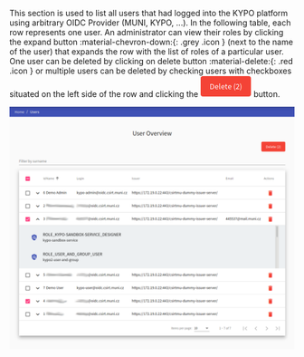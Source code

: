 This section is used to list all users that had logged into the KYPO platform using arbitrary OIDC Provider (MUNI, KYPO, ...). In the following table, each row represents one user. An administrator can view their roles by clicking the expand button :material-chevron-down:{: .grey .icon } (next to the name of the user) that expands the row with the list of roles of a particular user. One user can be deleted by clicking on delete button :material-delete:{: .red .icon } or multiple users can be deleted by checking users with checkboxes situated on the left side of the row and clicking the ![delete-button](/img/buttons/big-delete-button.png) button.  

![user-overview](../../img/user-guide/administration-agenda/users-overview.png)

